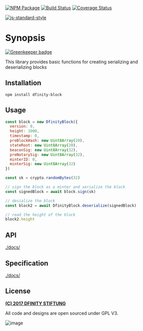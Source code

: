 [![NPM Package](https://img.shields.io/npm/v/dfinity-block.svg?style=flat-square)](https://www.npmjs.org/package/dfinity-block)
[![Build Status](https://img.shields.io/travis/dfinity/js-dfinity-block.svg?branch=master&style=flat-square)](https://travis-ci.org/dfinity/js-dfinity-block)
[![Coverage Status](https://img.shields.io/coveralls/dfinity/js-dfinity-block.svg?style=flat-square)](https://coveralls.io/r/dfinity/js-dfinity-block)

[![js-standard-style](https://cdn.rawgit.com/feross/standard/master/badge.svg)](https://github.com/feross/standard)  

# Synopsis

[![Greenkeeper badge](https://badges.greenkeeper.io/dfinity/js-dfinity-block.svg)](https://greenkeeper.io/)

This library provides basic functions for creating serializing and deserializing blocks

## Installation
`npm install dfinity-block`

## Usage

```javascript
const block = new DfinityBlock({
  version: 0,
  height: 1000,
  timestamp: 0,
  preBlockHash: new Uint8Array(20),
  stateRoot: new Uint8Array(20),
  beaconSig: new Uint8Array(32),
  preNotarySig: new Uint8Array(32),
  minterID: 0,
  minterSig: new Uint8Array(32)
})

const sk = crypto.randomBytes(32)

// sign the block as a minter and serialize the block
const signedBlock = await block.sign(sk)

// desialize the block
const block2 = await DfinityBlock.deserialize(signedBlock)

// read the height of the block
block2.height
```

## API
[./docs/](./docs/index.md)

## Specification
[./docs/](./docs/spec.md)

## License

[**(C) 2017 DFINITY STIFTUNG**](http://dfinity.network)

All code and designs are open sourced under GPL V3.

![image](https://user-images.githubusercontent.com/6457089/32753794-10f4cbc2-c883-11e7-8dcf-ff8088b38f9f.png)
